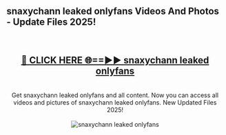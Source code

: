 <h2>snaxychann leaked onlyfans Videos And Photos - Update Files 2025!</h2>
<br>
<div align="center">
<h2><a href="https://top-ai-tools.click/QrbHav" rel="nofollow">🔴 CLICK HERE 🌐==►► snaxychann leaked onlyfans</a></h2>
<br>
Get snaxychann leaked onlyfans and all content. Now you can access all videos and pictures of snaxychann leaked onlyfans. New Updated Files 2025!
<br>
<br>
<a href="https://top-ai-tools.click/QrbHav" rel="nofollow" data-target="animated-image.originalLink"><img src="https://i.ibb.co.com/WyWwxjT/player-gif2.gif" alt="snaxychann leaked onlyfans" style="max-width: 100%; display: inline-block;" data-target="animated-image.originalImage"></a>
</div>
<br>